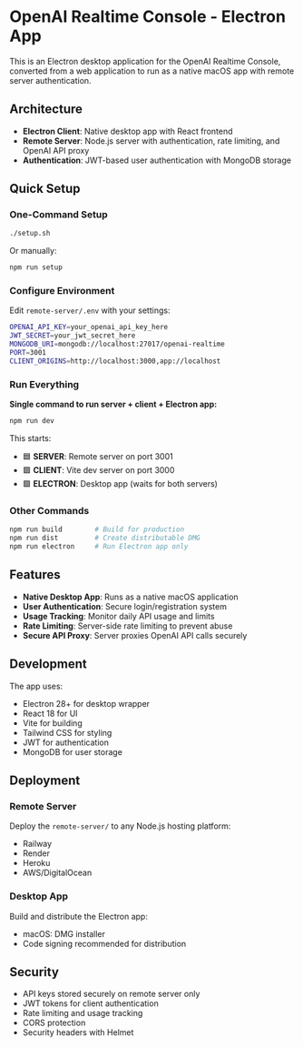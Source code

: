 # OpenAI Realtime Console - Electron App

This is an Electron desktop application for the OpenAI Realtime Console, converted from a web application to run as a native macOS app with remote server authentication.

## Architecture

- **Electron Client**: Native desktop app with React frontend
- **Remote Server**: Node.js server with authentication, rate limiting, and OpenAI API proxy
- **Authentication**: JWT-based user authentication with MongoDB storage

## Quick Setup

### One-Command Setup
```bash
./setup.sh
```

Or manually:
```bash
npm run setup
```

### Configure Environment
Edit `remote-server/.env` with your settings:
```bash
OPENAI_API_KEY=your_openai_api_key_here
JWT_SECRET=your_jwt_secret_here
MONGODB_URI=mongodb://localhost:27017/openai-realtime
PORT=3001
CLIENT_ORIGINS=http://localhost:3000,app://localhost
```

### Run Everything
**Single command to run server + client + Electron app:**
```bash
npm run dev
```

This starts:
- 🟦 **SERVER**: Remote server on port 3001
- 🟪 **CLIENT**: Vite dev server on port 3000  
- 🟩 **ELECTRON**: Desktop app (waits for both servers)

### Other Commands
```bash
npm run build        # Build for production
npm run dist         # Create distributable DMG
npm run electron     # Run Electron app only
```

## Features

- **Native Desktop App**: Runs as a native macOS application
- **User Authentication**: Secure login/registration system
- **Usage Tracking**: Monitor daily API usage and limits
- **Rate Limiting**: Server-side rate limiting to prevent abuse
- **Secure API Proxy**: Server proxies OpenAI API calls securely

## Development

The app uses:
- Electron 28+ for desktop wrapper
- React 18 for UI
- Vite for building
- Tailwind CSS for styling
- JWT for authentication
- MongoDB for user storage

## Deployment

### Remote Server
Deploy the `remote-server/` to any Node.js hosting platform:
- Railway
- Render
- Heroku
- AWS/DigitalOcean

### Desktop App
Build and distribute the Electron app:
- macOS: DMG installer
- Code signing recommended for distribution

## Security

- API keys stored securely on remote server only
- JWT tokens for client authentication
- Rate limiting and usage tracking
- CORS protection
- Security headers with Helmet